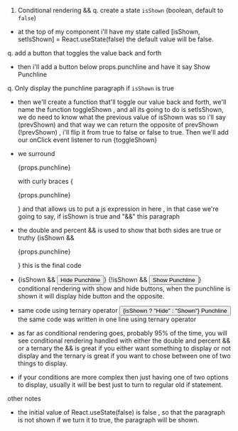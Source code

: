 1. Conditional rendering &&
q. create a state `isShown` (boolean, default to `false`)
- at the top of my component i'll have my state called [isShown, setIsShown] = React.useState(false)
the default value will be false.

q. add a button that toggles the value back and forth
- then i'll add a button below props.punchline and have it say Show Punchline

q. Only display the punchline paragraph if `isShown` is true
- then we'll create a function that'll toggle our value back and forth, we'll name the function toggleShown , and all its going to do is setIsShown, we do need to know what the previous value of isShown was so i'll say (prevShown) and that way we can return the opposite of  prevShown (!prevShown) , i'll flip it from true to false or false to true.
Then we'll add our onClick event listener to run {toggleShown}
- we surround <p>{props.punchline}</p> with curly braces {<p>{props.punchline}</p>}
and that allows us to put a js expression in here , in that case we're going to say, if isShown is true
and "&&" this paragraph
- the double and percent && is used to show that both sides are true or truthy
{isShown && <p>{props.punchline}</p>} this is the final code

- {isShown && <button onClick={toggleShown}>Hide Punchline</button>}
  {!isShown && <button onClick={toggleShown}>Show Punchline</button>}
conditional rendering with show and hide buttons, when the punchline is shown it will display hide button and the opposite.
- same code using ternary operator
<button onClick={toggleShown}>{isShown ? "Hide" : "Shown"} Punchline </button>
the same code was written in one line using ternary operator
- as far as conditional rendering goes, probably 95% of the time, you will see conditional rendering handled with either the double and percent && or a ternary
the && is great if you either want something to display or not display and the ternary is great if you want to chose  between one of two things to display.
- if your conditions are more complex then just having one of two options to display, usually it will be best just to turn to regular old if statement.


other notes
- the initial value of React.useState(false) is false , so that the paragraph is not shown
if we turn it to true, the paragraph will be shown.


